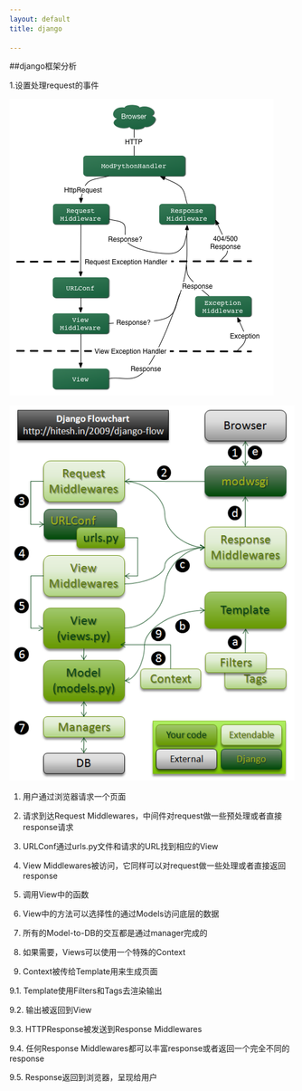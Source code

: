 ```yaml
---
layout: default
title: django

---
```


##django框架分析



1.设置处理request的事件

![](https://github.com/garydai/garydai.github.com/raw/master/_posts/pic/django.png)

![](https://github.com/garydai/garydai.github.com/raw/master/_posts/pic/django2.png)


1. 用户通过浏览器请求一个页面

2. 请求到达Request Middlewares，中间件对request做一些预处理或者直接response请求
    
3. URLConf通过urls.py文件和请求的URL找到相应的View
    
4. View Middlewares被访问，它同样可以对request做一些处理或者直接返回response
    
5. 调用View中的函数
    
6. View中的方法可以选择性的通过Models访问底层的数据
    
7. 所有的Model-to-DB的交互都是通过manager完成的
    
8. 如果需要，Views可以使用一个特殊的Context
    
9. Context被传给Template用来生成页面
    
9.1. Template使用Filters和Tags去渲染输出
    
9.2. 输出被返回到View
    
9.3. HTTPResponse被发送到Response Middlewares
    
9.4. 任何Response Middlewares都可以丰富response或者返回一个完全不同的response
    
9.5. Response返回到浏览器，呈现给用户


